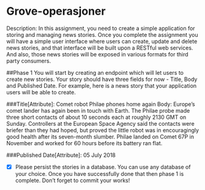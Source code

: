 # Grove-operasjoner
Description: In this assignment, you need to create a simple application for storing and managing news stories. Once you complete the assignment you will have a simple user interface where users can create, update and delete news stories, and that interface will be built upon a RESTful web services. And also, those news stories will be exposed in various formats for third party consumers.

##Phase 1 
You will start by creating an endpoint which will let users to create new stories. Your story should have three fields for now - Title, Body and Published Date. For example, here is a news story that your application users will be able to create. 

###Title[Attribute]: 
Comet robot Philae phones home again Body: Europe’s comet lander has again been in touch with Earth. The Philae probe made three short contacts of about 10 seconds each at roughly 2130 GMT on Sunday. Controllers at the European Space Agency said the contacts were briefer than they had hoped, but proved the little robot was in encouragingly good health after its seven-month slumber. Philae landed on Comet 67P in November and worked for 60 hours before its battery ran flat. 

###Published Date[Attribute]:
05 July 2018

- [x] Please persist the stories in a database. You can use any database of your choice. Once you have successfully done that then phase 1 is complete. Don’t forget to commit your works! 
 